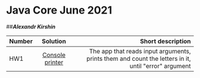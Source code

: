 # Java Core June 2021

##**_Alexandr Kirshin_**

| Number       | Solution           | Short description  |
| ------------- |:-------------:| -----:|
|  HW1      |[Console printer](https://github.com/NikolaevArtem/Java_Core_June_2021/tree/feature/AlexandrKirshin/src/main/java/homework_1)| The app that reads input arguments, prints them and count the letters in it, until "error" argument |
 
